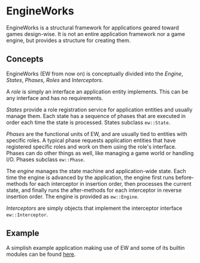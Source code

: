 EngineWorks
===========

EngineWorks is a structural framework for applications geared toward games design-wise. 
It is not an entire application framework nor a game engine, but provides a structure for creating them.


Concepts
--------

EngineWorks (EW from now on) is conceptually divided into the *Engine*, *States*, *Phases*, *Roles* and *Interceptors*.

A *role* is simply an interface an application entity implements. This can be any interface and has no requirements.

*States* provide a role registration service for application entities and usually manage them. 
Each state has a sequence of phases that are executed in order each time the state is processed.
States subclass `ew::State`.

*Phases* are the functional units of EW, and are usually tied to entities with specific roles. 
A typical phase requests application entities that have registered specific roles and work on them using
the role's interface. Phases can do other things as well, like managing a game world or handling I/O.
Phases subclass `ew::Phase`.

The *engine* manages the state machine and application-wide state. Each time the engine is advanced by the application, 
the engine first runs before-methods for each interceptor in insertion order, then processes the current state,
and finally runs the after-methods for each interceptor in reverse insertion order. 
The engine is provided as `ew::Engine`.

*Interceptors* are simply objects that implement the interceptor interface `ew::Interceptor`.

Example
-------

A simplish example application making use of EW and some of its builtin modules can be found 
[here](https://github.com/bzar/rectcollider/).

